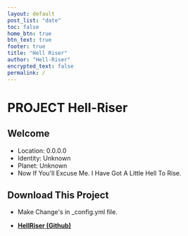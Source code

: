 ```yaml
---
layout: default
post_list: "date"
toc: false
home_btn: true
btn_text: true
footer: true
title: "Hell Riser"
author: "Hell-Riser"
encrypted_text: false
permalink: /
---
```


# PROJECT Hell-Riser

##  Welcome
* Location: 0.0.0.0
* Identity: Unknown
* Planet: Unknown
* Now If You'll Excuse Me. I Have Got A Little Hell To Rise.
## Download This Project
* Make Change's in _config.yml file.

*  [**HellRiser (Github)**](https://github.com/Hell-Riser/hellriser)

